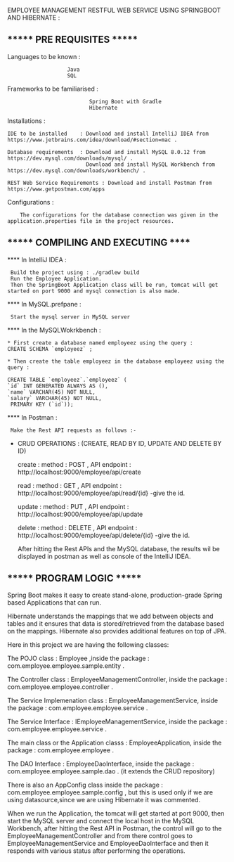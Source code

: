 EMPLOYEE MANAGEMENT RESTFUL WEB SERVICE USING SPRINGBOOT AND HIBERNATE :





*****  PRE REQUISITES *****
---------------------------


Languages to be known : 
                       
                       Java 
                       SQL 
                       
Frameworks to be familiarised : 

                              Spring Boot with Gradle
                              Hibernate

Installations :

    IDE to be installed    : Download and install IntelliJ IDEA from https://www.jetbrains.com/idea/download/#section=mac .
    
    Database requirements  : Download and install MySQL 8.0.12 from https://dev.mysql.com/downloads/mysql/ .
                             Download and install MySQL Workbench from https://dev.mysql.com/downloads/workbench/ .
    
    REST Web Service Requirements : Download and install Postman from https://www.getpostman.com/apps

Configurations : 

        The configurations for the database connection was given in the application.properties file in the project resources.




                        
***** COMPILING AND EXECUTING ****
----------------------------------


**** In IntelliJ IDEA :

     Build the project using : ./gradlew build
     Run the Employee Application.
     Then the SpringBoot Application class will be run, tomcat will get started on port 9000 and mysql connection is also made.



**** In MySQL.prefpane :

     Start the mysql server in MySQL server 



**** In the MySQLWokrkbench :

    * First create a database named employeez using the query :
    CREATE SCHEMA `employeez` ;
                                                                         
    * Then create the table employeez in the database employeez using the query :

    CREATE TABLE `employeez`.`employeez` (
    `id` INT GENERATED ALWAYS AS (),
    `name` VARCHAR(45) NOT NULL,
    `salary` VARCHAR(45) NOT NULL,
     PRIMARY KEY (`id`));



**** In Postman :

     Make the Rest API requests as follows :-
     
   * CRUD OPERATIONS :   (CREATE, READ BY ID, UPDATE AND DELETE BY ID)
     
     create : 
             method : POST , API endpoint : http://localhost:9000/employee/api/create
     
     read : 
           method : GET , API endpoint : http://localhost:9000/employee/api/read/{id}              -give the id.
     
     update : 
           method : PUT , API endpoint : http://localhost:9000/employee/api/update
     
     delete : 
           method : DELETE , API endpoint : http://localhost:9000/employee/api/delete/{id}         -give the id.
     
     
     After hitting the Rest APIs and the MySQL database, the results wil be displayed in postman as well as console of the IntelliJ IDEA.





***** PROGRAM LOGIC *****
-------------------------

Spring Boot makes it easy to create stand-alone, production-grade Spring based Applications that can run.

Hibernate understands the mappings that we add between objects and tables and it ensures that data is stored/retrieved from the database based on the mappings.
Hibernate also provides additional features on top of JPA.

Here in this project we are having the following classes:

The POJO class : 
         Employee ,inside the package : com.employee.employee.sample.entity .

The Controller class :
         EmployeeManagementController, inside the package : com.employee.employee.controller .

The Service Implemenation class : 
         EmployeeManagementService, inside the package : com.employee.employee.service .

The Service Interface : 
         IEmployeeManagementService, inside the package : com.employee.employee.service .

The main class or the Application classs :
         EmployeeApplication, inside the package : com.employee.employee .

The DAO Interface : 
         EmployeeDaoInterface, inside the package : com.employee.employee.sample.dao . (it extends the CRUD repository)

There is also an AppConfig class inside the package : com.employee.employee.sample.config , but this is used only if we are using datasource,since we are using Hibernate it was commented.

When we run the Application, the tomcat will get started at port 9000, then start the MySQL server and connect the local host in the MySQL Workbench, after hitting the Rest API in Postman, the control will go to the EmployeeManagementController and from there control goes to EmployeeManagementService and EmployeeDaoInterface and then it responds with various status after performing the operations.

